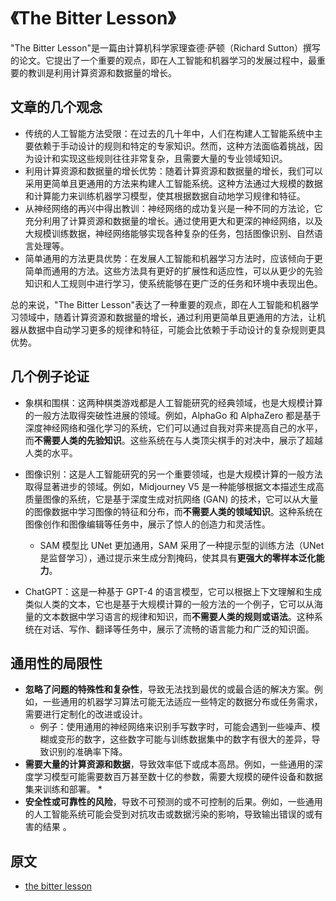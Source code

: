 # 《The Bitter Lesson》 

"The Bitter Lesson"是一篇由计算机科学家理查德·萨顿（Richard Sutton）撰写的论文。它提出了一个重要的观点，即在人工智能和机器学习的发展过程中，最重要的教训是利用计算资源和数据量的增长。

## 文章的几个观念

* 传统的人工智能方法受限：在过去的几十年中，人们在构建人工智能系统中主要依赖于手动设计的规则和特定的专家知识。然而，这种方法面临着挑战，因为设计和实现这些规则往往非常复杂，且需要大量的专业领域知识。
* 利用计算资源和数据量的增长优势：随着计算资源和数据量的增长，我们可以采用更简单且更通用的方法来构建人工智能系统。这种方法通过大规模的数据和计算能力来训练机器学习模型，使其根据数据自动地学习规律和特征。
* 从神经网络的再兴中得出教训：神经网络的成功复兴是一种不同的方法论，它充分利用了计算资源和数据量的增长。通过使用更大和更深的神经网络，以及大规模训练数据，神经网络能够实现各种复杂的任务，包括图像识别、自然语言处理等。
* 简单通用的方法更具优势：在发展人工智能和机器学习方法时，应该倾向于更简单而通用的方法。这些方法具有更好的扩展性和适应性，可以从更少的先验知识和人工规则中进行学习，使系统能够在更广泛的任务和环境中表现出色。

总的来说，"The Bitter Lesson"表达了一种重要的观点，即在人工智能和机器学习领域中，随着计算资源和数据量的增长，通过利用更简单且更通用的方法，让机器从数据中自动学习更多的规律和特征，可能会比依赖于手动设计的复杂规则更具优势。

## 几个例子论证

* 象棋和围棋：这两种棋类游戏都是人工智能研究的经典领域，也是大规模计算的一般方法取得突破性进展的领域。例如，AlphaGo 和 AlphaZero 都是基于深度神经网络和强化学习的系统，它们可以通过自我对弈来提高自己的水平，而**不需要人类的先验知识**。这些系统在与人类顶尖棋手的对决中，展示了超越人类的水平。

* 图像识别：这是人工智能研究的另一个重要领域，也是大规模计算的一般方法取得显著进步的领域。例如，Midjourney V5 是一种能够根据文本描述生成高质量图像的系统，它是基于深度生成对抗网络 (GAN) 的技术，它可以从大量的图像数据中学习图像的特征和分布，而**不需要人类的领域知识**。这种系统在图像创作和图像编辑等任务中，展示了惊人的创造力和灵活性。
  * SAM 模型比 UNet 更加通用，SAM 采用了一种提示型的训练方法（UNet 是监督学习），通过提示来生成分割掩码，使其具有**更强大的零样本泛化能力**。

* ChatGPT：这是一种基于 GPT-4 的语言模型，它可以根据上下文理解和生成类似人类的文本，它也是基于大规模计算的一般方法的一个例子，它可以从海量的文本数据中学习语言的规律和知识，而**不需要人类的规则或语法**。这种系统在对话、写作、翻译等任务中，展示了流畅的语言能力和广泛的知识面。

## 通用性的局限性

* **忽略了问题的特殊性和复杂性**，导致无法找到最优的或最合适的解决方案。例如，一些通用的机器学习算法可能无法适应一些特定的数据分布或任务需求，需要进行定制化的改进或设计。
  * 例子：使用通用的神经网络来识别手写数字时，可能会遇到一些噪声、模糊或变形的数字，这些数字可能与训练数据集中的数字有很大的差异，导致识别的准确率下降。
* **需要大量的计算资源和数据**，导致效率低下或成本高昂。例如，一些通用的深度学习模型可能需要数百万甚至数十亿的参数，需要大规模的硬件设备和数据集来训练和部署。
  * 
* **安全性或可靠性的风险**，导致不可预测的或不可控制的后果。例如，一些通用的人工智能系统可能会受到对抗攻击或数据污染的影响，导致输出错误的或有害的结果 。

## 原文
* [the bitter lesson](http://www.incompleteideas.net/IncIdeas/BitterLesson.html)
